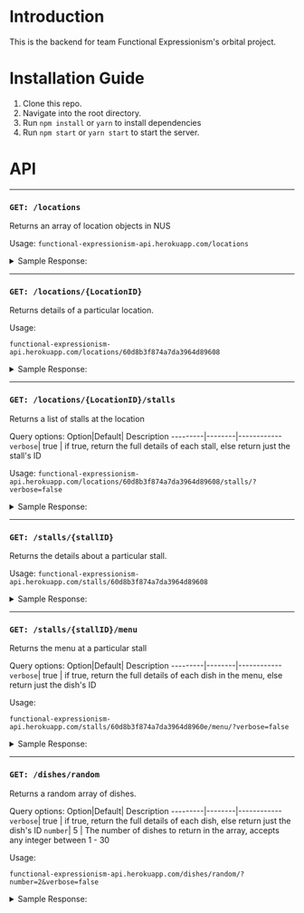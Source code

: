 # Introduction

This is the backend for team Functional Expressionism's orbital project.

# Installation Guide

1. Clone this repo.
2. Navigate into the root directory.
3. Run `npm install` or `yarn` to install dependencies
4. Run `npm start` or `yarn start` to start the server.

# API
---
### `GET: /locations`
Returns an array of location objects in NUS

Usage:
`functional-expressionism-api.herokuapp.com/locations`
<details>
<summary>
    Sample Response:
</summary>

```
[
    {
        "locationDesc": null,
        "rating": null,
        "_id": "60d8b3f874a7da3964d89608",
        "locationName": "Fine Food",
        "locationCoords": {
            "lat": 1.3039243264208893,
            "lon": 103.77358221163944
        },
        "locationImage": "https://uci.nus.edu.sg/oca/wp-content/uploads/sites/9/2018/05/Fine-Food-1-1024x684.jpg"
    },
    {
        "locationDesc": null,
        "rating": null,
        "_id": "60d8b3f874a7da3964d89609",
        "locationName": "Yusof Ishak House",
        "locationCoords": {
            "lat": 1.2980876775587555,
            "lon": 103.77357597666753
        },
        "locationImage": "https://uci.nus.edu.sg/oca/wp-content/uploads/sites/9/2018/05/Central-Square-Edited-1024x684.jpg"
    },
    ...//more location objects
]
```
</details>

---

### `GET: /locations/{LocationID}` 

Returns details of a particular location.

Usage:

`functional-expressionism-api.herokuapp.com/locations/60d8b3f874a7da3964d89608`
<details>
<summary>
Sample Response:
</summary>

```
[
    {
        "locationDesc": null,
        "rating": null,
        "_id": "60d8b3f874a7da3964d89608",
        "locationName": "Fine Food",
        "locationCoords": {
            "lat": 1.3039243264208893,
            "lon": 103.77358221163944
        },
        "locationImage": "https://uci.nus.edu.sg/oca/wp-content/uploads/sites/9/2018/05/Fine-Food-1-1024x684.jpg"
    }
]
```
</details>

---

### `GET: /locations/{LocationID}/stalls` 

Returns a list of stalls at the location

Query options:
Option|Default| Description
---------|--------|------------
`verbose`| true | if true, return the full details of each stall, else return just the stall's ID

Usage: 
`functional-expressionism-api.herokuapp.com/locations/60d8b3f874a7da3964d89608/stalls/?verbose=false`
<details>
<summary>
Sample Response:
</summary>

With `verbose=true`:
```
[
    {
        "stallImage": ["https://i.imgur.com/k7mENNo.jpg"],
        "menuImage": ["https://i.imgur.com/SG57G3o.jpg"],
        "isHalal": false,
        "rating": null,
        "_id": "60d8b3f874a7da3964d8960e",
        "stallName": "Taiwan Cuisine",
        "location": "60d8b3f874a7da3964d89608"
    },
    {
        "stallImage": ["https://i.imgur.com/agPUJwn.jpg"],
        "menuImage": [
            "https://i.imgur.com/x3NOHwv.jpg",
            "https://i.imgur.com/IJ2Pmfx.jpg"
        ],
        "isHalal": false,
        "rating": null,
        "_id": "60d8b3f874a7da3964d89613",
        "stallName": "Five Grains Bee Hoon",
        "location": "60d8b3f874a7da3964d89608"
    },
    //... more stall objects
]
```
With `verbose=false`
```
[
    {
        "_id": "60d8b3f874a7da3964d8960e"
    },
    {
        "_id": "60d8b3f874a7da3964d8960f"
    },
    {
        "_id": "60d8b3f874a7da3964d89610"
    },
    {
        "_id": "60d8b3f874a7da3964d89611"
    },
    {
        "_id": "60d8b3f874a7da3964d89612"
    },
    {
        "_id": "60d8b3f874a7da3964d89613"
    },
    {
        "_id": "60d8b3f874a7da3964d89614"
    }
]
```
</details>

---
### `GET: /stalls/{stallID}`
Returns the details about a particular stall.

Usage: 
`functional-expressionism-api.herokuapp.com/stalls/60d8b3f874a7da3964d89608`

<details>
<summary>
Sample Response:
</summary>

```
[
    {
        "stallImage": [
            "https://i.imgur.com/k7mENNo.jpg"
        ],
        "menuImage": [
            "https://i.imgur.com/SG57G3o.jpg"
        ],
        "isHalal": false,
        "rating": null,
        "_id": "60d8b3f874a7da3964d8960e",
        "stallName": "Taiwan Cuisine",
        "location": "60d8b3f874a7da3964d89608",
        "__v": 0
    }
]
```
</details>

---
### `GET: /stalls/{stallID}/menu` 

Returns the menu at a particular stall

Query options:
Option|Default| Description
---------|--------|------------
`verbose`| true | if true, return the full details of each dish in the menu, else return just the dish's ID

Usage:

`functional-expressionism-api.herokuapp.com/stalls/60d8b3f874a7da3964d8960e/menu/?verbose=false`

<details>
<summary>
Sample Response:
</summary>

With `verbose=true`:
```
[
    {
        "_id": "60d8b3f874a7da3964d89643",
        "name": "Salted Crispy Chicken",
        "price": {
            "small": 3,
            "medium": 4,
            "large": 5
        },
        "displayImage": null,
        "rating": null,
        "desc": null,
        "stall": "60d8b3f874a7da3964d8960e"
    },
    {
        "_id": "60d8b3f874a7da3964d89642",
        "name": "X-Large Chicken Chop",
        "price": {
            "public": 4
        },
        "displayImage": null,
        "rating": null,
        "desc": null,
        "stall": "60d8b3f874a7da3964d8960e"
    },
    //... more dish objects
]
```
With `verbose=false`
```
[
    {
        "_id": "60d8b3f874a7da3964d8960e"
    },
    {
        "_id": "60d8b3f874a7da3964d8960f"
    },
    {
        "_id": "60d8b3f874a7da3964d89610"
    },
    {
        "_id": "60d8b3f874a7da3964d89611"
    },
    {
        "_id": "60d8b3f874a7da3964d89612"
    },
    {
        "_id": "60d8b3f874a7da3964d89613"
    },
    {
        "_id": "60d8b3f874a7da3964d89614"
    }
]
```
</details>

---
### `GET: /dishes/random`

Returns a random array of dishes.

Query options:
Option|Default| Description
---------|--------|------------
`verbose`| true | if true, return the full details of each dish, else return just the dish's ID
`number`| 5 | The number of dishes to return in the array, accepts any integer between 1 - 30

Usage:

`functional-expressionism-api.herokuapp.com/dishes/random/?number=2&verbose=false`

<details>
<summary>
Sample Response:
</summary>

With `verbose=true`:
```
[
    {
        "_id": "60d8b3f874a7da3964d89648",
        "name": "Crispy Sweet Potato Fries",
        "price": {
            "public": 2.5
        },
        "displayImage": null,
        "rating": null,
        "desc": null,
        "stall": [
            {
                "_id": "60d8b3f874a7da3964d8960e",
                "stallImage": [
                    "https://i.imgur.com/k7mENNo.jpg"
                ],
                "menuImage": [
                    "https://i.imgur.com/SG57G3o.jpg"
                ],
                "rating": null,
                "stallName": "Taiwan Cuisine",
                "location": "60d8b3f874a7da3964d89608",
                "__v": 0
            }
        ]
    },
    {
        "_id": "60d8b3f874a7da3964d8961d",
        "name": "Char Siew & Roasted Pork Rice",
        "price": {
            "student": 4.5,
            "public": 5.5
        },
        "displayImage": null,
        "rating": null,
        "desc": null,
        "stall": [
            {
                "_id": "60d8b3f874a7da3964d8960f",
                "stallImage": [
                    "https://i.imgur.com/GhxA9Ds.jpg"
                ],
                "menuImage": [
                    "https://i.imgur.com/qC7nzgF.jpg"
                ],
                "rating": null,
                "stallName": "Duck and Chicken Rice",
                "location": "60d8b3f874a7da3964d89608",
                "__v": 0
            }
        ]
    },
]
```
</details>
